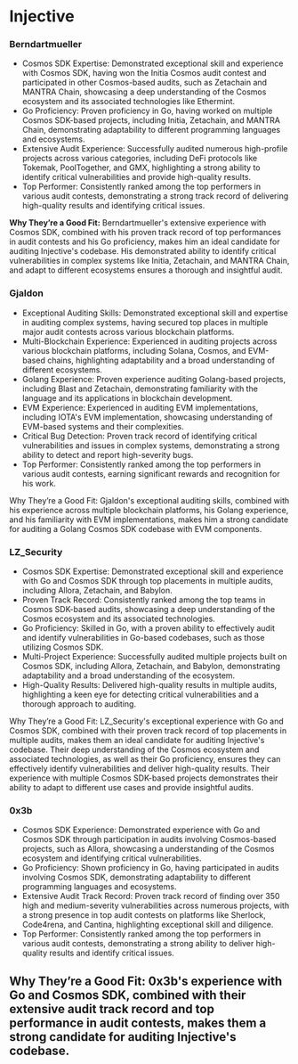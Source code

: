 # Injective 

### Berndartmueller

- Cosmos SDK Expertise: Demonstrated exceptional skill and experience with Cosmos SDK, having won the Initia Cosmos audit contest and participated in other Cosmos-based audits, such as Zetachain and MANTRA Chain, showcasing a deep understanding of the Cosmos ecosystem and its associated technologies like Ethermint.
- Go Proficiency: Proven proficiency in Go, having worked on multiple Cosmos SDK-based projects, including Initia, Zetachain, and MANTRA Chain, demonstrating adaptability to different programming languages and ecosystems.
- Extensive Audit Experience: Successfully audited numerous high-profile projects across various categories, including DeFi protocols like Tokemak, PoolTogether, and GMX, highlighting a strong ability to identify critical vulnerabilities and provide high-quality results.
- Top Performer: Consistently ranked among the top performers in various audit contests, demonstrating a strong track record of delivering high-quality results and identifying critical issues.

**Why They’re a Good Fit:** 
Berndartmueller's extensive experience with Cosmos SDK, combined with his proven track record of top performances in audit contests and his Go proficiency, makes him an ideal candidate for auditing Injective's codebase. His demonstrated ability to identify critical vulnerabilities in complex systems like Initia, Zetachain, and MANTRA Chain, and adapt to different ecosystems ensures a thorough and insightful audit.

### Gjaldon

- Exceptional Auditing Skills: Demonstrated exceptional skill and expertise in auditing complex systems, having secured top places in multiple major audit contests across various blockchain platforms.
- Multi-Blockchain Experience: Experienced in auditing projects across various blockchain platforms, including Solana, Cosmos, and EVM-based chains, highlighting adaptability and a broad understanding of different ecosystems.
- Golang Experience: Proven experience auditing Golang-based projects, including Blast and Zetachain, demonstrating familiarity with the language and its applications in blockchain development.
- EVM Experience: Experienced in auditing EVM implementations, including IOTA's EVM implementation, showcasing understanding of EVM-based systems and their complexities.
- Critical Bug Detection: Proven track record of identifying critical vulnerabilities and issues in complex systems, demonstrating a strong ability to detect and report high-severity bugs.
- Top Performer: Consistently ranked among the top performers in various audit contests, earning significant rewards and recognition for his work.

Why They’re a Good Fit: 
Gjaldon's exceptional auditing skills, combined with his experience across multiple blockchain platforms, his Golang experience, and his familiarity with EVM implementations, makes him a strong candidate for auditing a Golang Cosmos SDK codebase with EVM components.

### LZ_Security

- Cosmos SDK Expertise: Demonstrated exceptional skill and experience with Go and Cosmos SDK through top placements in multiple audits, including Allora, Zetachain, and Babylon.
- Proven Track Record: Consistently ranked among the top teams in Cosmos SDK-based audits, showcasing a deep understanding of the Cosmos ecosystem and its associated technologies.
- Go Proficiency: Skilled in Go, with a proven ability to effectively audit and identify vulnerabilities in Go-based codebases, such as those utilizing Cosmos SDK.
- Multi-Project Experience: Successfully audited multiple projects built on Cosmos SDK, including Allora, Zetachain, and Babylon, demonstrating adaptability and a broad understanding of the ecosystem.
- High-Quality Results: Delivered high-quality results in multiple audits, highlighting a keen eye for detecting critical vulnerabilities and a thorough approach to auditing.

Why They’re a Good Fit: 
LZ_Security's exceptional experience with Go and Cosmos SDK, combined with their proven track record of top placements in multiple audits, makes them an ideal candidate for auditing Injective's codebase. Their deep understanding of the Cosmos ecosystem and associated technologies, as well as their Go proficiency, ensures they can effectively identify vulnerabilities and deliver high-quality results. Their experience with multiple Cosmos SDK-based projects demonstrates their ability to adapt to different use cases and provide insightful audits.


### 0x3b

- Cosmos SDK Experience: Demonstrated experience with Go and Cosmos SDK through participation in audits involving Cosmos-based projects, such as Allora, showcasing a understanding of the Cosmos ecosystem and identifying critical vulnerabilities.
- Go Proficiency: Shown proficiency in Go, having participated in audits involving Cosmos SDK, demonstrating adaptability to different programming languages and ecosystems.
- Extensive Audit Track Record: Proven track record of finding over 350 high and medium-severity vulnerabilities across numerous projects, with a strong presence in top audit contests on platforms like Sherlock, Code4rena, and Cantina, highlighting exceptional skill and diligence.
- Top Performer: Consistently ranked among the top performers in various audit contests, demonstrating a strong ability to deliver high-quality results and identify critical issues.

Why They’re a Good Fit: 
0x3b's experience with Go and Cosmos SDK, combined with their extensive audit track record and top performance in audit contests, makes them a strong candidate for auditing Injective's codebase. 
---